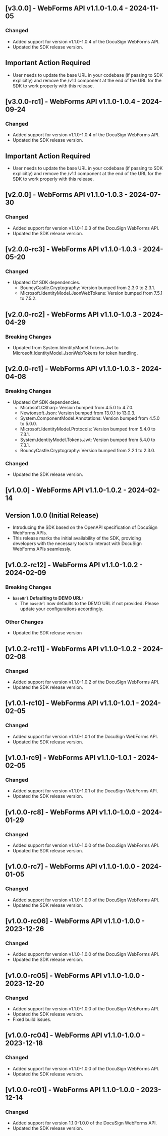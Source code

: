 ## [v3.0.0] - WebForms API v1.1.0-1.0.4 - 2024-11-05
### Changed
- Added support for version v1.1.0-1.0.4 of the DocuSign WebForms API.
- Updated the SDK release version.

## Important Action Required
- User needs to update the base URL in your codebase (if passing to SDK explicitly) and remove the /v1.1 component at the end of the URL for the SDK to work properly with this release.

## [v3.0.0-rc1] - WebForms API v1.1.0-1.0.4 - 2024-09-24
### Changed
- Added support for version v1.1.0-1.0.4 of the DocuSign WebForms API.
- Updated the SDK release version.

## Important Action Required
- User needs to update the base URL in your codebase (if passing to SDK explicitly) and remove the /v1.1 component at the end of the URL for the SDK to work properly with this release.

## [v2.0.0] - WebForms API v1.1.0-1.0.3 - 2024-07-30
### Changed
- Added support for version v1.1.0-1.0.3 of the DocuSign WebForms API.
- Updated the SDK release version.

## [v2.0.0-rc3] - WebForms API v1.1.0-1.0.3 - 2024-05-20
### Changed
- Updated C# SDK dependencies.
    - BouncyCastle.Cryptography: Version bumped from 2.3.0 to 2.3.1.
    - Microsoft.IdentityModel.JsonWebTokens: Version bumped from 7.5.1 to 7.5.2.

## [v2.0.0-rc2] - WebForms API v1.1.0-1.0.3 - 2024-04-29
### Breaking Changes
- Updated from System.IdentityModel.Tokens.Jwt to Microsoft.IdentityModel.JsonWebTokens for token handling.
## [v2.0.0-rc1] - WebForms API v1.1.0-1.0.3 - 2024-04-08
### Breaking Changes
- Updated C# SDK dependencies.
    - Microsoft.CSharp: Version bumped from 4.5.0 to 4.7.0.
    - Newtonsoft.Json: Version bumped from 13.0.1 to 13.0.3.
    - System.ComponentModel.Annotations: Version bumped from 4.5.0 to 5.0.0.
    - Microsoft.IdentityModel.Protocols: Version bumped from 5.4.0 to 7.3.1.
    - System.IdentityModel.Tokens.Jwt: Version bumped from 5.4.0 to 7.3.1.
    - BouncyCastle.Cryptography: Version bumped from 2.2.1 to 2.3.0.
### Changed
- Updated the SDK release version.

## [v1.0.0] - WebForms API v1.1.0-1.0.2 - 2024-02-14
## Version 1.0.0 (Initial Release)
- Introducing the SDK based on the OpenAPI specification of DocuSign WebForms APIs.
- This release marks the initial availability of the SDK, providing developers with the necessary tools to interact with DocuSign WebForms APIs seamlessly.
## [v1.0.2-rc12] - WebForms API v1.1.0-1.0.2 - 2024-02-09
### Breaking Changes

- **`baseUrl` Defaulting to DEMO URL:** 
  - The `baseUrl` now defaults to the DEMO URL if not provided. Please update your configurations accordingly.

### Other Changes

- Updated the SDK release version
## [v1.0.2-rc11] - WebForms API v1.1.0-1.0.2 - 2024-02-08
### Changed
- Added support for version v1.1.0-1.0.2 of the DocuSign WebForms API.
- Updated the SDK release version.

## [v1.0.1-rc10] - WebForms API v1.1.0-1.0.1 - 2024-02-05
### Changed
- Added support for version v1.1.0-1.0.1 of the DocuSign WebForms API.
- Updated the SDK release version.

## [v1.0.1-rc9] - WebForms API v1.1.0-1.0.1 - 2024-02-05
### Changed
- Added support for version v1.1.0-1.0.1 of the DocuSign WebForms API.
- Updated the SDK release version.

## [v1.0.0-rc8] - WebForms API v1.1.0-1.0.0 - 2024-01-29
### Changed
- Added support for version v1.1.0-1.0.0 of the DocuSign WebForms API.
- Updated the SDK release version.

## [v1.0.0-rc7] - WebForms API v1.1.0-1.0.0 - 2024-01-05
### Changed
- Added support for version v1.1.0-1.0.0 of the DocuSign WebForms API.
- Updated the SDK release version.

## [v1.0.0-rc06] - WebForms API v1.1.0-1.0.0 - 2023-12-26
### Changed
- Added support for version v1.1.0-1.0.0 of the DocuSign WebForms API.
- Updated the SDK release version.

## [v1.0.0-rc05] - WebForms API v1.1.0-1.0.0 - 2023-12-20
### Changed
- Added support for version v1.1.0-1.0.0 of the DocuSign WebForms API.
- Updated the SDK release version.
- Fixed build issues.

## [v1.0.0-rc04] - WebForms API v1.1.0-1.0.0 - 2023-12-18
### Changed
- Added support for version v1.1.0-1.0.0 of the DocuSign WebForms API.
- Updated the SDK release version.

## [v1.0.0-rc01] - WebForms API 1.1.0-1.0.0 - 2023-12-14
### Changed
- Added support for version 1.1.0-1.0.0 of the DocuSign WebForms API.
- Updated the SDK release version.

